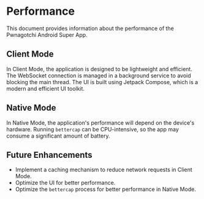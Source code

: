 # Performance

This document provides information about the performance of the Pwnagotchi Android Super App.

## Client Mode

In Client Mode, the application is designed to be lightweight and efficient. The WebSocket connection is managed in a background service to avoid blocking the main thread. The UI is built using Jetpack Compose, which is a modern and efficient UI toolkit.

## Native Mode

In Native Mode, the application's performance will depend on the device's hardware. Running `bettercap` can be CPU-intensive, so the app may consume a significant amount of battery.

## Future Enhancements

*   Implement a caching mechanism to reduce network requests in Client Mode.
*   Optimize the UI for better performance.
*   Optimize the `bettercap` process for better performance in Native Mode.
